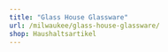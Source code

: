 ```yaml
---
title: "Glass House Glassware"
url: /milwaukee/glass-house-glassware/
shop: Haushaltsartikel
---
```

